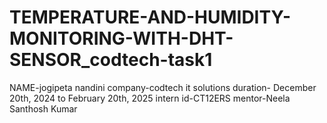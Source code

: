 # TEMPERATURE-AND-HUMIDITY-MONITORING-WITH-DHT-SENSOR_codtech-task1

NAME-jogipeta nandini
company-codtech it solutions
duration- December 20th, 2024 to February 20th, 2025
intern id-CT12ERS
mentor-Neela Santhosh Kumar  

